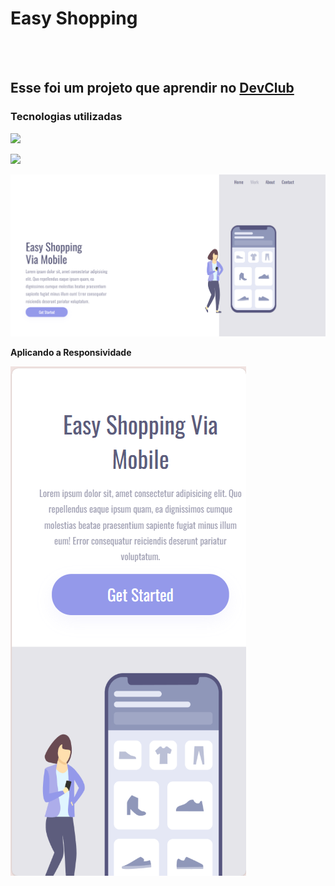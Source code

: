 <h1>Easy Shopping</h1>
<br>
<br>
<h2>Esse foi um projeto que aprendir no <a href="https://rodolfomori.com.br/devclub-comercial/">DevClub</a></h2>
<h3>Tecnologias utilizadas</h3>
<img src="https://img.shields.io/badge/HTML5-E34F26?style=for-the-badge&logo=html5&logoColor=white">
<p><img src="https://img.shields.io/badge/CSS3-1572B6?style=for-the-badge&logo=css3&logoColor=white"></p>

<img src="https://github.com/Jackson014/easy-shopping/blob/main/assests/desktop.jpg.png?raw=true">
<p><b>Aplicando a Responsividade</b></p>
<img src="https://github.com/Jackson014/easy-shopping/blob/main/assests/mobile.jpg.png?raw=true">
